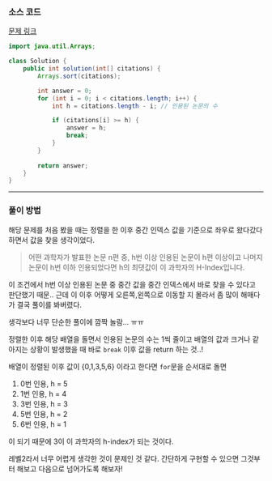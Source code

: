 ### 소스 코드

[문제 링크](https://school.programmers.co.kr/learn/courses/30/lessons/42747)

```java
import java.util.Arrays;

class Solution {
    public int solution(int[] citations) {
        Arrays.sort(citations);

        int answer = 0;
        for (int i = 0; i < citations.length; i++) {
            int h = citations.length - i; // 인용된 논문의 수

            if (citations[i] >= h) {
                answer = h;
                break;
            }
        }
        
        return answer;
    }
}
```

---

### 풀이 방법

해당 문제를 처음 봤을 때는 정렬을 한 이후 중간 인덱스 값을 기준으로 좌우로 왔다갔다 하면서 값을 찾을 생각이었다.

> 어떤 과학자가 발표한 논문 n편 중, h번 이상 인용된 논문이 h편 이상이고 나머지 논문이 h번 이하 인용되었다면 h의 최댓값이 이 과학자의 H-Index입니다.

이 조건에서 h번 이상 인용된 논문 중 중간 값을 중간 인덱스에서 바로 찾을 수 있다고 판단했기 때문.. 근데 이 이후 어떻게 오른쪽,왼쪽으로 이동할 지 몰라서 좀 많이 해매다가 결국 풀이를 봐버렸다.

생각보다 너무 단순한 풀이에 깜짝 놀람... ㅠㅠ 

정렬한 이후 해당 배열을 돌면서 인용된 논문의 수는 1씩 줄이고 배열의 값과 크거나 같아지는 상황이 발생했을 때 바로 `break` 이후 값을 return 하는 것..!

배열이 정렬된 이후 값이 {0,1,3,5,6} 이라고 한다면 `for`문을 순서대로 돌면

1. 0번 인용, h = 5
2. 1번 인용, h = 4
3. 3번 인용, h = 3
4. 5번 인용, h = 2
5. 6번 인용, h = 1

이 되기 때문에 3이 이 과학자의 h-index가 되는 것이다.

레벨2라서 너무 어렵게 생각한 것이 문제인 것 같다. 간단하게 구현할 수 있으면 그것부터 해보고 다음으로 넘어가도록 해보자!
